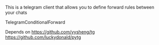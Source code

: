 This is a telegram client that allows you to define forward rules between your chats

TelegramConditionalForward

Depends on
https://github.com/vysheng/tg
https://github.com/luckydonald/pytg
